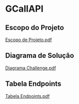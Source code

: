 # GCallAPI
## Escopo do Projeto
[Escopo de Projeto.pdf](https://github.com/CarlosAMF02/GCallAPI/files/9591842/Escopo.de.Projeto.pdf)
## Diagrama de Solução
[Diagrama Challenge.pdf](https://github.com/CarlosAMF02/GCallAPI/files/9591843/Diagrama.Challenge.pdf)
## Tabela Endpoints
[Tabela Endpoints.pdf](https://github.com/CarlosAMF02/GCallAPI/files/9591845/Tabela.Endpoints.pdf)
